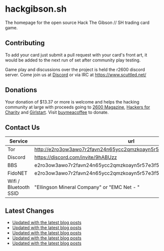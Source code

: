 # hackgibson.sh
The homepage for the open source Hack The Gibson // SH trading card game.


## Contributing

To add your card just submit a pull request with your card's front art, it would be added to the next run of set after community play testing.

Game play and discussions over the project is held the r2600 discord server. Come join us at [Discord](https://discord.com/invite/9hABUzz) or via IRC at https://www.scuttled.net/


## Donations

Your donation of $13.37 or more is welcome and helps the hacking community at large with proceeds going to [2600 Magazine](https://2600.com/), [Hackers for Charity](https://hackersforcharity.org) and [Girlstart](https://girlstart.org).  Visit [buymeacoffee](https://www.buymeacoffee.com/hackgibson.sh) to donate.


## Contact Us

Service | url
-|-
Tor | http://e2ro3ow3awo7r2favn24n65ycc2qmzkoayn5r57e3f56nvjwdcgg32ad.onion
Discord | https://discord.com/invite/9hABUzz
BBS | e2ro3ow3awo7r2favn24n65ycc2qmzkoayn5r57e3f56nvjwdcgg32ad.onion:23
FidoNET | e2ro3ow3awo7r2favn24n65ycc2qmzkoayn5r57e3f56nvjwdcgg32ad.onion:24554
Wifi / Bluetooth SSID | "Ellingson Mineral Company" or "EMC Net - <fidonet address>"

## Latest Changes
<!-- BLOG-POST-LIST:START -->
- [Updated with the latest blog posts](https://github.com/DFW2600/hackgibson.sh/commit/442e973e78dd712551a7551f8cee22e35280dd23)
- [Updated with the latest blog posts](https://github.com/DFW2600/hackgibson.sh/commit/769e9aa5487392fae02dbb08bde4e8dd5723f01d)
- [Updated with the latest blog posts](https://github.com/DFW2600/hackgibson.sh/commit/f215b43a4d31106508888fb30c122b091f06bc0e)
- [Updated with the latest blog posts](https://github.com/DFW2600/hackgibson.sh/commit/7e4b86390bf90d89e459606e693c0a3826adaacf)
- [Updated with the latest blog posts](https://github.com/DFW2600/hackgibson.sh/commit/3ce9d18e9f63b92d45704de550c19f8ab89cb1f0)
<!-- BLOG-POST-LIST:END -->
